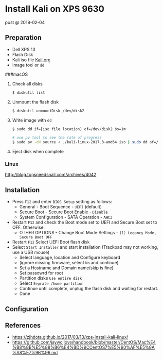# Install Kali on XPS 9630

post @ 2018-02-04


## Preparation

- Dell XPS 13
- Flash Disk
- Kali iso file [Kali.org](https://www.kali.org/downloads/)
- Image tool or `dd`

<!-- more -->

###macOS

1. Check all disks

	```sh
	$ diskutil list
	```

2. Unmount the flash disk

	```sh
	$ diskutil unmountDisk /dev/disk2
	```
3. Write image with `dd`

	```sh
	$ sudo dd if=[iso file location] of=/dev/disk2 bs=1m
	
	# use pv tool to see the rate of progress
	$ sudo pv -cN source < ./kali-linux-2017.3-amd64.iso | sudo dd of=/dev/disk2 bs=4m

	```
	
4. Eject disk when complete

### Linux

<http://blog.topspeedsnail.com/archives/4042>

## Installation

- Press `F12` and enter `BIOS Setup` setting as follows:
	- General - Boot Sequence - `UEFI` (default)
	- Secure Boot - Secure Boot Enable - `Disable`
	- System Configuration - SATA Operation - `AHCI`
- Restart `F12` and check the Boot mode set to UEFI and Secure Boot set to OFF. Otherwise:
	- OTHER OPTIONS - Change Boot Mode Settings - `(1) Legancy Mode, Secure Boot OFF`
- Restart `F12` Select UEFI Boot flash disk
- Select `Start Installer` and start installation (Trackpad may not working, use a USB mouse)
	- Select language, location and Configure keyboard
	- (ignore missing firmware, select `No` and continue)
	- Set a Hostname and Domain name(skip is fine)
	- Set passowrd for root
	- Partition disks `Use entire disk`
	- Select `Seprate /home partition`
	- Continue until complete, unplug the flash disk and waiting for restart.
	- Done

## Configuration

## References

* <https://zjhdota.github.io/2017/03/13/xps-install-kali-linux/>
* <https://github.com/jaywcjlove/handbook/blob/master/CentOS/Mac%E4%B8%8B%E5%88%B6%E4%BD%9CCentOS7%E5%90%AF%E5%8A%A8%E7%9B%98.md>